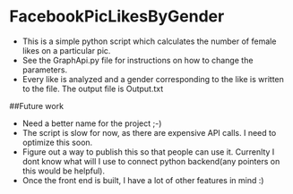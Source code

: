 # FacebookPicLikesByGender
* This is a simple python script which calculates the number of female likes on a particular pic.
* See the GraphApi.py file for instructions on how to change the parameters.
* Every like is analyzed and a gender corresponding to the like is written to the file. The output file is Output.txt

##Future work
* Need a better name for the project ;-)
* The script is slow for now, as there are expensive API calls. I need to optimize this soon. 
* Figure out a way to publish this so that people can use it. Currenlty I dont know what will I use to connect python  backend(any pointers on this would be helpful).
* Once the front end is built, I have a lot of other features in mind :)
